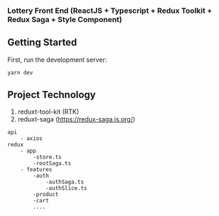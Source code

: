 ### Lottery Front End (ReactJS + Typescript + Redux Toolkit + Redux Saga + Style Component)

## Getting Started

First, run the development server:

```bash
yarn dev
```

## Project Technology

1. reduxt-tool-kit (RTK)<br />
2. reduxt-saga (https://redux-saga.js.org/)

```
api
    - axios
redux
    - app
        -store.ts
        -rootSaga.ts
    - features
        -auth
            -authSaga.ts
            -authSlice.ts
        -product
        -cart
        ....
```
